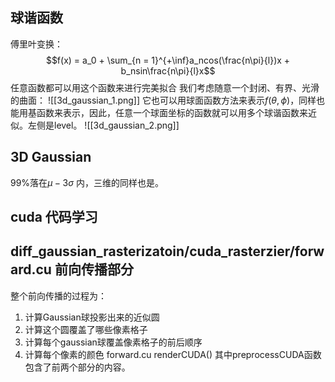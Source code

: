 ## 球谐函数

傅里叶变换：$$f(x) = a_0 + \sum_{n = 1}^{+\inf}a_ncos(\frac{n\pi}{l})x + b_nsin\frac{n\pi}{l}x$$
任意函数都可以用这个函数来进行完美拟合
我们考虑随意一个封闭、有界、光滑的曲面：
![[3d_gaussian_1.png]]
它也可以用球面函数方法来表示$f(\theta, \phi)$，同样也能用基函数来表示，因此，任意一个球面坐标的函数就可以用多个球谐函数来近似。左侧是level。 
![[3d_gaussian_2.png]]
## 3D Gaussian
99%落在$\mu - 3\sigma$ 内，三维的同样也是。



## cuda 代码学习

## diff_gaussian_rasterizatoin/cuda_rasterzier/forward.cu 前向传播部分
 整个前向传播的过程为：
1. 计算Gaussian球投影出来的近似圆
2. 计算这个圆覆盖了哪些像素格子
3. 计算每个gaussian球覆盖像素格子的前后顺序
4. 计算每个像素的颜色  forward.cu renderCUDA()
其中preprocessCUDA函数包含了前两个部分的内容。


